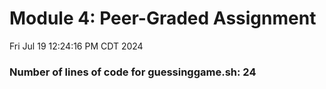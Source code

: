 # Module 4: Peer-Graded Assignment
Fri Jul 19 12:24:16 PM CDT 2024
### Number of lines of code for guessinggame.sh: 24 
